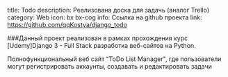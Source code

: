 title: Todo
description: Реализована доска для задачь (аналог Trello)
category: Web
icon: bx bx-cog
info: Ссылка на github проекта
link: https://github.com/qqKostya/django_todo

###Данный проект реализован в рамках прохождения курс [Udemy]Django 3 - Full Stack разработка веб-сайтов на Python.

Полнофункциональный веб сайт "ToDo List Manager", где пользователи могут регистрировать аккаунты, создавать и редактировать задачи